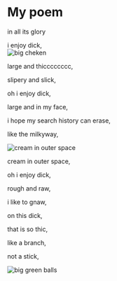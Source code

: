 <h1> My poem </h1> 
<p> in all its glory </p> 

<p>i enjoy dick,<br>   
  
<img src="https://cdn.britannica.com/18/137318-050-29F7072E/rooster-Rhode-Island-Red-roosters-chicken-domestication.jpg?w=400&h=300&c=crop" alt= "big cheken">

large and thicccccccc, <br>

slipery and slick, <br>

oh i enjoy dick, <br>

large and in my face, <br>  

i hope my search history can erase,<br>

like the milkyway, <br>
  
<img src= "https://mediaproxy.salon.com/width/1200/height/675/https://media.salon.com/2020/12/milky-way-galaxy-1203202.jpg" alt="cream in outer space">  

cream in outer space,<br>

oh i enjoy dick, <br>

rough and raw,<br> 

i like to gnaw,<br> 

on this dick, <br>

that is so thic, <br>

like a branch,<br>

not a stick,</p> 

<img src="https://encrypted-tbn0.gstatic.com/images?q=tbn:ANd9GcSjW8NuSlVOYGydDgsa7cpwQzTT6TIn2fOexA&usqp=CAU" alt="big green balls">
